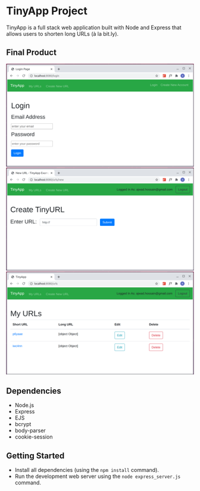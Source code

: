 # TinyApp Project

TinyApp is a full stack web application built with Node and Express that allows users to shorten long URLs (à la bit.ly).

## Final Product

!["Login page"](https://github.com/ajwadh/tinyapp/blob/master/docs/login.png)
!["Create URL page"](https://github.com/ajwadh/tinyapp/blob/master/docs/createurl.png)
!["URLS page"](https://github.com/ajwadh/tinyapp/blob/master/docs/urls.png)
## Dependencies

- Node.js
- Express
- EJS
- bcrypt
- body-parser
- cookie-session

## Getting Started

- Install all dependencies (using the `npm install` command).
- Run the development web server using the `node express_server.js` command.